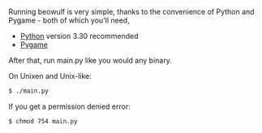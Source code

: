Running beowulf is very simple, thanks to the convenience of Python and Pygame - both of which you'll need,

* [Python](http://www.python.org/download/) version 3.30 recommended
* [Pygame](http://www.pygame.org/download.shtml)

After that, run main.py like you would any binary. 

On Unixen and Unix-like:
```bash
$ ./main.py
```
If you get a permission denied error:
```bash
$ chmod 754 main.py
```
